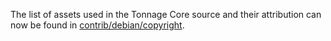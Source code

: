 The list of assets used in the Tonnage Core source and their attribution can now be found in [contrib/debian/copyright](../contrib/debian/copyright).
